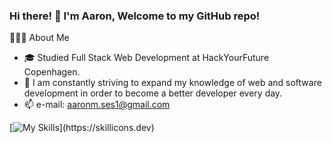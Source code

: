 ### Hi there! 👋 I'm Aaron, Welcome to my GitHub repo!
 👨🏻‍💻  About Me
- 🎓  Studied Full Stack Web Development at HackYourFuture Copenhagen.
- 🌱  I am constantly striving to expand my knowledge of web and software development in order to become a better developer every day.
- 📫  e-mail: aaronm.ses1@gmail.com


<!--
**SpartanDeBoss/SpartanDeBoss** is a ✨ _special_ ✨ repository because its `README.md` (this file) appears on your GitHub profile.

Here are some ideas to get you started:

- 🔭 I’m currently working on ...
- 🌱 I’m currently learning ...
- 👯 I’m looking to collaborate on ...
- 🤔 I’m looking for help with ...
- 💬 Ask me about ...
- 📫 How to reach me: ...
- 😄 Pronouns: ...
- ⚡ Fun fact: ...
-->




[![My Skills](https://skillicons.dev/icons?i=js,html,css,react,postman,mysql,netlify,tailwind,nodejs,ts,materialUI,vscode,)](https://skillicons.dev)
